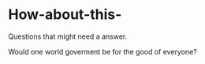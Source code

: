 # How-about-this-
Questions that might need a answer.

Would one world goverment be for the good of everyone?
